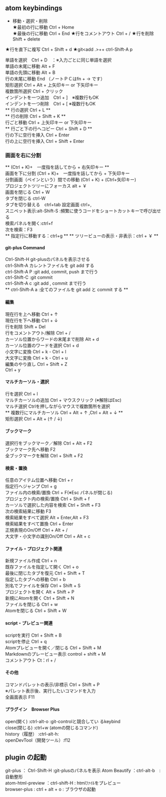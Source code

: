 ##  atom keybindings
- 移動・選択・削除  
★最初の行に移動	Ctrl + Home	 
★最後の行に移動	Ctrl + End
★行をコメントアウト	Ctrl + /
★行を削除　 Shift + delete

★行を直下に複写	Ctrl + Shift + d
★git<add .>+<commit>+<push> ctrl-Shift-A p

単語を選択　Ctrl + D　：※入力ごとに同じ単語を選択  
単語の末尾に移動 Alt + F  
単語の先頭に移動 Alt + B  
行の末尾に移動	 End （ノートＰＣはfn + → です）  
矩形選択 Ctrl + Alt + 上矢印キー or 下矢印キー  
複数箇所選択 Ctrl + クリック  
インデントを一つ追加　Ctrl + ]　※複数行もOK  
インデントを一つ削除　Ctrl + [ ※複数行もOK  
** 行の選択	Ctrl + L **  
** 行の削除	Ctrl + Shift + K **  
行ごと移動	Ctrl + 上矢印キー or 下矢印キー  
** 行ごと下の行へコピー	Ctrl + Shift + D **  
行の下に空行を挿入	Ctrl + Enter  
行の上に空行を挿入	Ctrl + Shift + Enter  

### 画面を右に分割	  
** (Ctrl + K)+　一度指を話してから + 右矢印キー **   
画面を下に分割	(Ctrl + K)+　一度指を話してから + 下矢印キー  
分割画面（ペインという）間での移動  (Ctrl + K) + (Ctrl+矢印キー)  
プロジェクトツリーにフォーカス alt + ￥  
画面を閉じる	Ctrl + W  
タブを閉じる  ctrl-W  
タブを切り替える　ctrl+tab
設定画面 ctrl+,  
スニペット表示:alt-Shift-S :頻繁に使うコードをショートカットキーで呼び出せる  
検索パネルを開く:ctrl+f  
次を検索：F3  
 ** 指定行に移動する：ctrl+g **
 ** ツリービューの表示・非表示：ctrl + ￥ **  

#### git-plus Command
Ctrl-Shift-H git-plusのパネルを表示させる  
ctrl-Shift-A カレントファイルを git add する  
ctrl-Shift-A P	:git add, commit, push まで行う  
ctrl-Shift-C	:git commit  
ctrl-Shift-A c :git add , commit まで行う  
** ctrl-Shift-A a	:全てのファイルを git add と commit する **  

#### 編集  
現在行を上へ移動	Ctrl + ↑  
現在行を下へ移動	Ctrl + ↓  
行を削除	Shift + Del  
行をコメントアウト/解除	Ctrl + /  
カーソル位置からワードの末尾まで削除	Alt + d  
カーソル位置のワードを選択	Ctrl + d  
小文字に変換	Ctrl + k - Ctrl + l  
大文字に変換	Ctrl + k - Ctrl + u  
編集のやり直し	Ctrl + Shift + Z  
Ctrl + y  

#### マルチカーソル・選択  
行を選択	Ctrl + l  
マルチカーソルの追加 Ctrl + マウスクリック (※解除はEsc)  
マルチ選択	Ctrlを押しながらマウスで複数箇所を選択  
** 複数行にマルチカーソル	Ctrl + Alt + ↑ ,Ctrl + Alt   + ↓  **  
矩形選択	Ctrl + Alt + (↑ / ↓)  

#### ブックマーク  
選択行をブックマーク／解除	Ctrl + Alt + F2  
ブックマーク先へ移動	F2  
全ブックマークを解除	Ctrl + Shift + F2  

####  検索・置換  
任意のアイテム位置へ移動	Ctrl + r  
指定行へジャンプ	Ctrl + g  
ファイル内の検索/置換 Ctrl + F(※Esc パネルが閉じる)  
プロジェクト内の検索/置換	Ctrl + Shift + f  
カーソルで選択した内容を検索	Ctrl + Shift + F3  
次の検索結果に移動	F3  
検索結果をすべて選択	Alt + Enter,Alt + F3  
検索結果をすべて置換	Ctrl + Enter  
正規表現のOn/Off	Ctrl + Alt + /  
大文字・小文字の識別On/Off	Ctrl + Alt + c  

####  ファイル・プロジェクト関連  
新規ファイル作成	Ctrl + n  
既存ファイルを指定して開く	Ctrl + o  
最後に閉じたタブを復元	Ctrl + Shift + T  
指定したタブへの移動	Ctrl + b  
別名でファイルを保存	Ctrl + Shift + S  
プロジェクトを開く	Alt + Shift + P  
新規にAtomを開く	Ctrl + Shift + N  
ファイルを閉じる	Ctrl + w  
Atomを閉じる	Ctrl + Shift + W  

#### script・プレビュー関連  
scriptを実行	Ctrl + Shift + B  
scriptを停止	Ctrl + q  
Atomプレビューを開く／閉じる	Ctrl + Shift + M  
Markdownのプレービュー表示 control + shift + M  
コメントアウト	Ct：rl + /  

#### その他  
コマンドパレットの表示/非標示 Ctrl + Shift + P  
※パレット表示後、実行したいコマンドを入力  
全画面表示	F11  

#### プラグイン　Browser Plus  
open(開く) :ctrl-alt-o :git-controlと競合してい  るkeybind    
close(閉じる)  :ctrl+w (atomの閉じるコマンド)    
history（履歴） :ctrl-alt-h:    
openDevTool（開発ツール）:f12  
## plugin の起動
git-plus ： Ctrl-Shift-H  :git-plusのパネルを表示
Atom Beautify ：ctrl-alt-b　:　自動整形  
atom-html-preview ：ctrl-shift-H : htmlﾌｧｲﾙをプレビュー  
browser-plus : ctrl + alt + o  : ブラウザの起動
